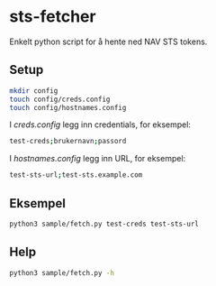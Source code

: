 # sts-fetcher

Enkelt python script for å hente ned NAV STS tokens.
## Setup
```bash
mkdir config
touch config/creds.config
touch config/hostnames.config
``` 
I _creds.config_ legg inn credentials, for eksempel:
```bash
test-creds;brukernavn;passord
``` 
I _hostnames.config_ legg inn URL, for eksempel:
```bash
test-sts-url;test-sts.example.com
``` 
## Eksempel
```bash
python3 sample/fetch.py test-creds test-sts-url
```
## Help
```bash
python3 sample/fetch.py -h
``` 